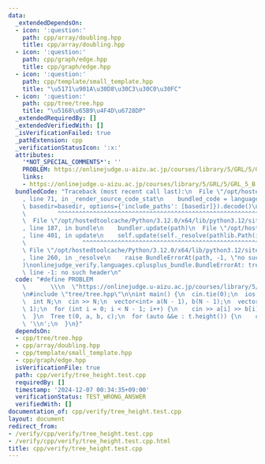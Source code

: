 ```yaml
---
data:
  _extendedDependsOn:
  - icon: ':question:'
    path: cpp/array/doubling.hpp
    title: cpp/array/doubling.hpp
  - icon: ':question:'
    path: cpp/graph/edge.hpp
    title: cpp/graph/edge.hpp
  - icon: ':question:'
    path: cpp/template/small_template.hpp
    title: "\u5171\u901A\u30D8\u30C3\u30C0\u30FC"
  - icon: ':question:'
    path: cpp/tree/tree.hpp
    title: "\u5168\u65B9\u4F4D\u6728DP"
  _extendedRequiredBy: []
  _extendedVerifiedWith: []
  _isVerificationFailed: true
  _pathExtension: cpp
  _verificationStatusIcon: ':x:'
  attributes:
    '*NOT_SPECIAL_COMMENTS*': ''
    PROBLEM: https://onlinejudge.u-aizu.ac.jp/courses/library/5/GRL/5/GRL_5_B
    links:
    - https://onlinejudge.u-aizu.ac.jp/courses/library/5/GRL/5/GRL_5_B
  bundledCode: "Traceback (most recent call last):\n  File \"/opt/hostedtoolcache/Python/3.12.0/x64/lib/python3.12/site-packages/onlinejudge_verify/documentation/build.py\"\
    , line 71, in _render_source_code_stat\n    bundled_code = language.bundle(stat.path,\
    \ basedir=basedir, options={'include_paths': [basedir]}).decode()\n          \
    \         ^^^^^^^^^^^^^^^^^^^^^^^^^^^^^^^^^^^^^^^^^^^^^^^^^^^^^^^^^^^^^^^^^^^^^^^^^^^^^^^^^\n\
    \  File \"/opt/hostedtoolcache/Python/3.12.0/x64/lib/python3.12/site-packages/onlinejudge_verify/languages/cplusplus.py\"\
    , line 187, in bundle\n    bundler.update(path)\n  File \"/opt/hostedtoolcache/Python/3.12.0/x64/lib/python3.12/site-packages/onlinejudge_verify/languages/cplusplus_bundle.py\"\
    , line 401, in update\n    self.update(self._resolve(pathlib.Path(included), included_from=path))\n\
    \                ^^^^^^^^^^^^^^^^^^^^^^^^^^^^^^^^^^^^^^^^^^^^^^^^^^^^^^^^^\n \
    \ File \"/opt/hostedtoolcache/Python/3.12.0/x64/lib/python3.12/site-packages/onlinejudge_verify/languages/cplusplus_bundle.py\"\
    , line 260, in _resolve\n    raise BundleErrorAt(path, -1, \"no such header\"\
    )\nonlinejudge_verify.languages.cplusplus_bundle.BundleErrorAt: tree/tree.hpp:\
    \ line -1: no such header\n"
  code: "#define PROBLEM                                                         \
    \       \\\n  \"https://onlinejudge.u-aizu.ac.jp/courses/library/5/GRL/5/GRL_5_B\"\
    \n#include \"tree/tree.hpp\"\n\nint main() {\n  cin.tie(0);\n  ios::sync_with_stdio(false);\n\
    \  int N;\n  cin >> N;\n  vector<int> a(N - 1), b(N - 1);\n  vector<ll> c(N -\
    \ 1);\n  for (int i = 0; i < N - 1; i++) {\n    cin >> a[i] >> b[i] >> c[i];\n\
    \  }\n  Tree t(0, a, b, c);\n  for (auto &&e : t.height()) {\n    cout << e <<\
    \ '\\n';\n  }\n}"
  dependsOn:
  - cpp/tree/tree.hpp
  - cpp/array/doubling.hpp
  - cpp/template/small_template.hpp
  - cpp/graph/edge.hpp
  isVerificationFile: true
  path: cpp/verify/tree_height.test.cpp
  requiredBy: []
  timestamp: '2024-12-07 00:34:35+09:00'
  verificationStatus: TEST_WRONG_ANSWER
  verifiedWith: []
documentation_of: cpp/verify/tree_height.test.cpp
layout: document
redirect_from:
- /verify/cpp/verify/tree_height.test.cpp
- /verify/cpp/verify/tree_height.test.cpp.html
title: cpp/verify/tree_height.test.cpp
---
```

